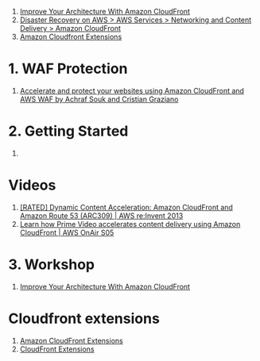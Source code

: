 
1. [Improve Your Architecture With Amazon CloudFront](https://catalog.us-east-1.prod.workshops.aws/workshops/4557215e-2a5c-4522-a69b-8d058aba088c/en-US)
2. [Disaster Recovery on AWS > AWS Services > Networking and Content Delivery > Amazon CloudFront](https://disaster-recovery.workshop.aws/en/services/networking/cloudfront.html)
3. [Amazon Cloudfront Extensions](https://awslabs.github.io/aws-cloudfront-extensions/workshop/)

# 1. WAF Protection

1. [Accelerate and protect your websites using Amazon CloudFront and AWS WAF by Achraf Souk and Cristian Graziano](https://aws.amazon.com/blogs/networking-and-content-delivery/accelerate-and-protect-your-websites-using-amazon-cloudfront-and-aws-waf/)

# 2. Getting Started

1. [](https://aws.amazon.com/cloudfront/getting-started/)

# Videos

1. [[RATED] Dynamic Content Acceleration: Amazon CloudFront and Amazon Route 53 (ARC309) | AWS re:Invent 2013](https://www.youtube.com/watch?v=UiXRVHgQ_Gg)
1. [Learn how Prime Video accelerates content delivery using Amazon CloudFront | AWS OnAir S05](https://www.youtube.com/watch?v=sy4SFaWrnbY)

# 3. Workshop

1. [Improve Your Architecture With Amazon CloudFront](https://catalog.us-east-1.prod.workshops.aws/workshops/4557215e-2a5c-4522-a69b-8d058aba088c/en-US/performance/dynamic-contents)

# Cloudfront extensions

1. [Amazon CloudFront Extensions](https://awslabs.github.io/aws-cloudfront-extensions/workshop/)
1. [CloudFront Extensions](https://awslabs.github.io/aws-cloudfront-extensions/en/)